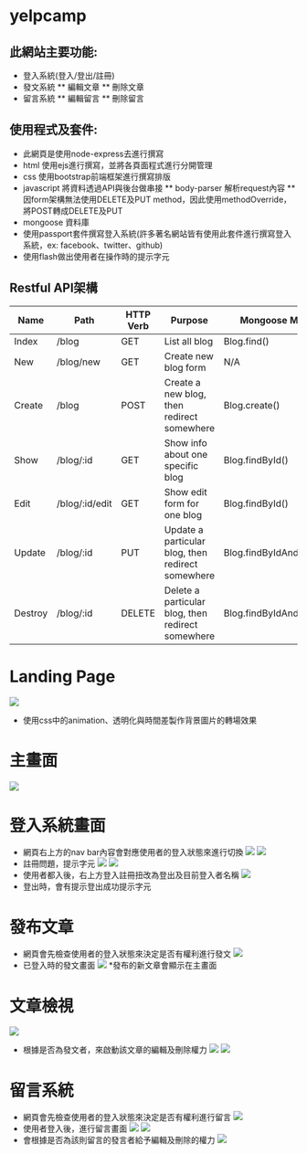 # yelpcamp


## 此網站主要功能:
* 登入系統(登入/登出/註冊)
* 發文系統
** 編輯文章
** 刪除文章
* 留言系統
** 編輯留言
** 刪除留言
## 使用程式及套件:
* 此網頁是使用node-express去進行撰寫
* html 使用ejs進行撰寫，並將各頁面程式進行分開管理
* css 使用bootstrap前端框架進行撰寫排版
* javascript 將資料透過API與後台做串接
** body-parser 解析request內容
** 因form架構無法使用DELETE及PUT method，因此使用methodOverride，將POST轉成DELETE及PUT
* mongoose 資料庫
* 使用passport套件撰寫登入系統(許多著名網站皆有使用此套件進行撰寫登入系統，ex: facebook、twitter、github)
* 使用flash做出使用者在操作時的提示字元
## Restful API架構

| Name   | Path             | HTTP Verb |   Purpose                                            | Mongoose Method
| ------ | ------------ | ------------ | ------------ | ------------ |
|Index   | /blog            | GET       | List all blog                                        | Blog.find()
|New     | /blog/new        | GET       | Create new blog form                                 | N/A
|Create  | /blog            | POST      | Create a new blog, then redirect somewhere           | Blog.create()
|Show    | /blog/:id        | GET       | Show info about one specific blog                    | Blog.findById()
|Edit    | /blog/:id/edit   | GET       | Show edit form for one blog                          | Blog.findById()
|Update  | /blog/:id        | PUT       | Update a particular blog, then redirect somewhere    | Blog.findByIdAndUpdate()
|Destroy | /blog/:id        | DELETE    | Delete a particular blog, then redirect somewhere    | Blog.findByIdAndRemove()


# Landing Page
![](https://media.giphy.com/media/jqHtbIg5Ed7bGqnI84/giphy.gif)
* 使用css中的animation、透明化與時間差製作背景圖片的轉場效果
# 主畫面
![](https://i.imgur.com/p2ExbgI.jpg)
# 登入系統畫面
* 網頁右上方的nav bar內容會對應使用者的登入狀態來進行切換
![](https://i.imgur.com/nv8DbiK.png)
![](https://i.imgur.com/1Wvqjvz.png)
* 註冊問題，提示字元
![](https://i.imgur.com/3eVJS1i.png)
![](https://i.imgur.com/a1qluYA.png)
* 使用者都入後，右上方登入註冊扭改為登出及目前登入者名稱
![](https://i.imgur.com/HfXiVmd.png)
* 登出時，會有提示登出成功提示字元
# 發布文章
* 網頁會先檢查使用者的登入狀態來決定是否有權利進行發文
![](https://i.imgur.com/IGSEibB.png)
* 已登入時的發文畫面
![](https://i.imgur.com/nBMhw6a.png)
*發布的新文章會顯示在主畫面
# 文章檢視
![](https://i.imgur.com/F73xZtu.png)
* 根據是否為發文者，來啟動該文章的編輯及刪除權力
![](https://i.imgur.com/Th1oKUs.png)
![](https://i.imgur.com/ih10Gd8.png)
# 留言系統
* 網頁會先檢查使用者的登入狀態來決定是否有權利進行留言
![](https://i.imgur.com/IGSEibB.png)
* 使用者登入後，進行留言畫面
![](https://i.imgur.com/9zviybW.png)
![](https://i.imgur.com/B0vJBQs.png)
* 會根據是否為該則留言的發言者給予編輯及刪除的權力
![](https://i.imgur.com/SGIZopJ.png)
